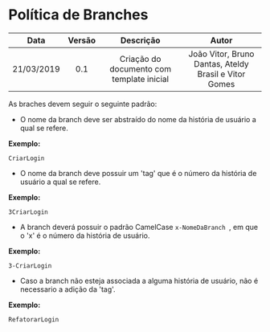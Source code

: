 # Política de Branches

| Data       | Versão | Descrição            | Autor             |
|:----------:|:------:|:--------------------:|:-----------------:|
| 21/03/2019 | 0.1 | Criação do documento com template inicial  | João Vitor, Bruno Dantas, Ateldy Brasil e Vitor Gomes|

As braches devem seguir o seguinte padrão:

* O nome da branch deve ser abstraído do nome da história de usuário a qual se refere.

<b>Exemplo:</b>

```
CriarLogin
```

* O nome da branch deve possuir um 'tag' que é o número da história de usuário a qual se refere.

<b>Exemplo:</b>

```
3CriarLogin
```

* A branch deverá possuir o padrão CamelCase ```x-NomeDaBranch ```, em que o 'x' é o número da história de usuário.

<b>Exemplo:</b>

```
3-CriarLogin
```

* Caso a branch não esteja associada a alguma história de usuário, não é necessario a adição da 'tag'.

<b>Exemplo:</b>

```
RefatorarLogin
```